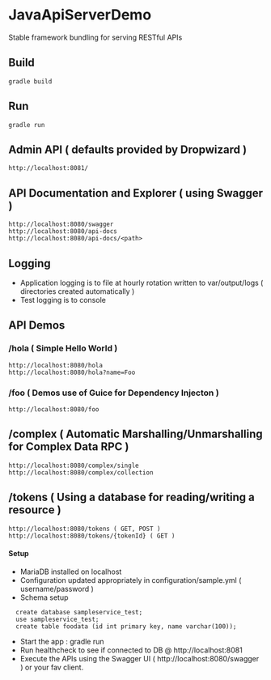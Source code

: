 # JavaApiServerDemo
Stable framework bundling for serving RESTful APIs

## Build
```
gradle build
```

## Run
```
gradle run
```

## Admin API ( defaults provided by Dropwizard )
```
http://localhost:8081/
```

## API Documentation and Explorer ( using Swagger )
```
http://localhost:8080/swagger
http://localhost:8080/api-docs
http://localhost:8080/api-docs/<path>
```

## Logging
* Application logging is to file at hourly rotation written to var/output/logs ( directories created automatically )
* Test logging is to console

## API Demos

### /hola ( Simple Hello World )
```
http://localhost:8080/hola
http://localhost:8080/hola?name=Foo
```

### /foo ( Demos use of Guice for Dependency Injecton )
```
http://localhost:8080/foo
```
## /complex ( Automatic Marshalling/Unmarshalling for Complex Data RPC )
```
http://localhost:8080/complex/single
http://localhost:8080/complex/collection
```

## /tokens ( Using a database for reading/writing a resource )
```
http://localhost:8080/tokens ( GET, POST )
http://localhost:8080/tokens/{tokenId} ( GET )
```
#### Setup
- MariaDB installed on localhost
- Configuration updated appropriately in configuration/sample.yml ( username/password )
- Schema setup
```
  create database sampleservice_test;
  use sampleservice_test;
  create table foodata (id int primary key, name varchar(100));
```
- Start the app : gradle run
- Run healthcheck to see if connected to DB @ http://localhost:8081
- Execute the APIs using the Swagger UI ( http://localhost:8080/swagger ) or your fav client.

